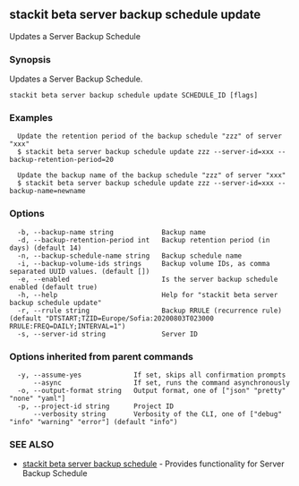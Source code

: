 ## stackit beta server backup schedule update

Updates a Server Backup Schedule

### Synopsis

Updates a Server Backup Schedule.

```
stackit beta server backup schedule update SCHEDULE_ID [flags]
```

### Examples

```
  Update the retention period of the backup schedule "zzz" of server "xxx"
  $ stackit beta server backup schedule update zzz --server-id=xxx --backup-retention-period=20

  Update the backup name of the backup schedule "zzz" of server "xxx"
  $ stackit beta server backup schedule update zzz --server-id=xxx --backup-name=newname
```

### Options

```
  -b, --backup-name string            Backup name
  -d, --backup-retention-period int   Backup retention period (in days) (default 14)
  -n, --backup-schedule-name string   Backup schedule name
  -i, --backup-volume-ids strings     Backup volume IDs, as comma separated UUID values. (default [])
  -e, --enabled                       Is the server backup schedule enabled (default true)
  -h, --help                          Help for "stackit beta server backup schedule update"
  -r, --rrule string                  Backup RRULE (recurrence rule) (default "DTSTART;TZID=Europe/Sofia:20200803T023000 RRULE:FREQ=DAILY;INTERVAL=1")
  -s, --server-id string              Server ID
```

### Options inherited from parent commands

```
  -y, --assume-yes             If set, skips all confirmation prompts
      --async                  If set, runs the command asynchronously
  -o, --output-format string   Output format, one of ["json" "pretty" "none" "yaml"]
  -p, --project-id string      Project ID
      --verbosity string       Verbosity of the CLI, one of ["debug" "info" "warning" "error"] (default "info")
```

### SEE ALSO

* [stackit beta server backup schedule](./stackit_beta_server_backup_schedule.md)	 - Provides functionality for Server Backup Schedule

